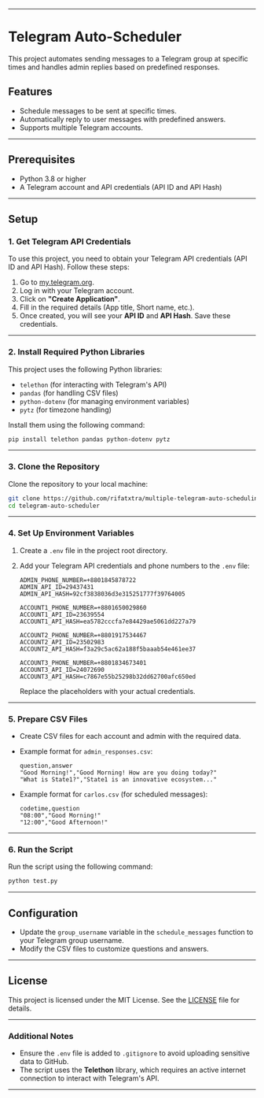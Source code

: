 
---

# Telegram Auto-Scheduler

This project automates sending messages to a Telegram group at specific times and handles admin replies based on predefined responses.

## Features
- Schedule messages to be sent at specific times.
- Automatically reply to user messages with predefined answers.
- Supports multiple Telegram accounts.

---

## Prerequisites
- Python 3.8 or higher
- A Telegram account and API credentials (API ID and API Hash)

---

## Setup

### 1. **Get Telegram API Credentials**
To use this project, you need to obtain your Telegram API credentials (API ID and API Hash). Follow these steps:

1. Go to [my.telegram.org](https://my.telegram.org).
2. Log in with your Telegram account.
3. Click on **"Create Application"**.
4. Fill in the required details (App title, Short name, etc.).
5. Once created, you will see your **API ID** and **API Hash**. Save these credentials.

---

### 2. **Install Required Python Libraries**
This project uses the following Python libraries:
- `telethon` (for interacting with Telegram's API)
- `pandas` (for handling CSV files)
- `python-dotenv` (for managing environment variables)
- `pytz` (for timezone handling)

Install them using the following command:

```bash
pip install telethon pandas python-dotenv pytz
```

---

### 3. **Clone the Repository**
Clone the repository to your local machine:

```bash
git clone https://github.com/rifatxtra/multiple-telegram-auto-scheduling-bot.git
cd telegram-auto-scheduler
```

---

### 4. **Set Up Environment Variables**
1. Create a `.env` file in the project root directory.
2. Add your Telegram API credentials and phone numbers to the `.env` file:

   ```env
   ADMIN_PHONE_NUMBER=+8801845878722
   ADMIN_API_ID=29437431
   ADMIN_API_HASH=92cf3838036d3e315251777f39764005

   ACCOUNT1_PHONE_NUMBER=+8801650029860
   ACCOUNT1_API_ID=23639554
   ACCOUNT1_API_HASH=ea5782cccfa7e84429ae5061dd227a79

   ACCOUNT2_PHONE_NUMBER=+8801917534467
   ACCOUNT2_API_ID=23502983
   ACCOUNT2_API_HASH=f3a29c5ac62a188f5baaab54e461ee37

   ACCOUNT3_PHONE_NUMBER=+8801834673401
   ACCOUNT3_API_ID=24072690
   ACCOUNT3_API_HASH=c7867e55b25298b32dd62700afc650ed
   ```

   Replace the placeholders with your actual credentials.

---

### 5. **Prepare CSV Files**
- Create CSV files for each account and admin with the required data.
- Example format for `admin_responses.csv`:

  ```csv
  question,answer
  "Good Morning!","Good Morning! How are you doing today?"
  "What is State1?","State1 is an innovative ecosystem..."
  ```

- Example format for `carlos.csv` (for scheduled messages):

  ```csv
  codetime,question
  "08:00","Good Morning!"
  "12:00","Good Afternoon!"
  ```

---

### 6. **Run the Script**
Run the script using the following command:

```bash
python test.py
```

---

## Configuration
- Update the `group_username` variable in the `schedule_messages` function to your Telegram group username.
- Modify the CSV files to customize questions and answers.

---

## License
This project is licensed under the MIT License. See the [LICENSE](LICENSE) file for details.

---

### **Additional Notes**
- Ensure the `.env` file is added to `.gitignore` to avoid uploading sensitive data to GitHub.
- The script uses the **Telethon** library, which requires an active internet connection to interact with Telegram's API.

---
